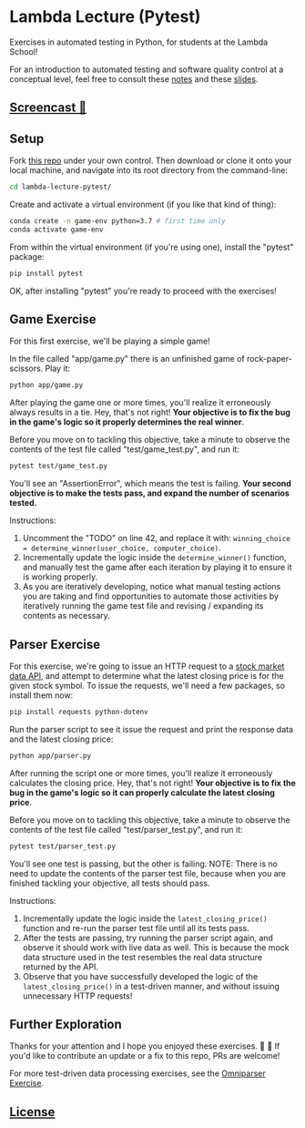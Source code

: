 
# Lambda Lecture (Pytest)

Exercises in automated testing in Python, for students at the Lambda School!

For an introduction to automated testing and software quality control at a conceptual level, feel free to consult these [notes](https://github.com/prof-rossetti/nyu-info-2335-201905/blob/master/notes/software/testing.md) and these [slides](https://docs.google.com/presentation/d/14QOUrGNlzHogoHuEctc-xpuQ2IlmlJh91b8ZAMySpzc/edit#slide=id.g5b8def5a3c_0_8).

## [Screencast :movie_camera:](https://www.youtube.com/watch?v=pS8pzmtqxVA)

## Setup

Fork [this repo](https://github.com/prof-rossetti/lambda-lecture-pytest) under your own control. Then download or clone it onto your local machine, and navigate into its root directory from the command-line:

```sh
cd lambda-lecture-pytest/
```

Create and activate a virtual environment (if you like that kind of thing):

```sh
conda create -n game-env python=3.7 # first time only
conda activate game-env
```

From within the virtual environment (if you're using one), install the "pytest" package:

```sh
pip install pytest
```

OK, after installing "pytest" you're ready to proceed with the exercises!















## Game Exercise

For this first exercise, we'll be playing a simple game!

In the file called "app/game.py" there is an unfinished game of rock-paper-scissors. Play it:

```sh
python app/game.py
```

After playing the game one or more times, you'll realize it erroneously always results in a tie. Hey, that's not right! **Your objective is to fix the bug in the game's logic so it properly determines the real winner**.

Before you move on to tackling this objective, take a minute to observe the contents of the test file called "test/game_test.py", and run it:

```sh
pytest test/game_test.py
```

You'll see an "AssertionError", which means the test is failing. **Your second objective is to make the tests pass, and expand the number of scenarios tested.**

Instructions:

  1. Uncomment the "TODO" on line 42, and replace it with: `winning_choice = determine_winner(user_choice, computer_choice)`.
  2. Incrementally update the logic inside the `determine_winner()` function, and manually test the game after each iteration by playing it to ensure it is working properly.
  3. As you are iteratively developing, notice what manual testing actions you are taking and find opportunities to automate those activities by iteratively running the game test file and revising / expanding its contents as necessary.










## Parser Exercise

For this exercise, we're going to issue an HTTP request to a [stock market data API](https://www.alphavantage.co/), and attempt to determine what the latest closing price is for the given stock symbol. To issue the requests, we'll need a few packages, so install them now:

```sh
pip install requests python-dotenv
```

Run the parser script to see it issue the request and print the response data and the latest closing price:

```sh
python app/parser.py
```

After running the script one or more times, you'll realize it erroneously calculates the closing price. Hey, that's not right! **Your objective is to fix the bug in the game's logic so it can properly calculate the latest closing price**.

Before you move on to tackling this objective, take a minute to observe the contents of the test file called "test/parser_test.py", and run it:

```sh
pytest test/parser_test.py
```

You'll see one test is passing, but the other is failing. NOTE: There is no need to update the contents of the parser test file, because when you are finished tackling your objective, all tests should pass.

Instructions:

  1. Incrementally update the logic inside the `latest_closing_price()` function and re-run the parser test file until all its tests pass.
  2. After the tests are passing, try running the parser script again, and observe it should work with live data as well. This is because the mock data structure used in the test resembles the real data structure returned by the API.
  3. Observe that you have successfully developed the logic of the `latest_closing_price()` in a test-driven manner, and without issuing unnecessary HTTP requests!





## Further Exploration

Thanks for your attention and I hope you enjoyed these exercises. :tada: :raised_hands: If you'd like to contribute an update or a fix to this repo, PRs are welcome!

For more test-driven data processing exercises, see the [Omniparser Exercise](https://github.com/prof-rossetti/omniparser-starter-py).


## [License](/LICENSE.md)
